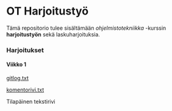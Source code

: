 # OT Harjoitustyö

Tämä repositorio tulee sisältämään _ohjelmistotekniikka_ -kurssin **harjoitustyön** sekä laskuharjoituksia.

### Harjoitukset
#### Viikko 1

[gitlog.txt](https://github.com/ejronty/ot_harjoitus/blob/master/laskarit/viikko1/gitlog.txt)

[komentorivi.txt](https://github.com/ejronty/ot_harjoitus/blob/master/laskarit/viikko1/komentorivi.txt)


Tilapäinen tekstirivi
